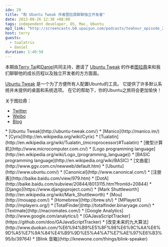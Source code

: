 ```yaml
---
idx: 29
title: "和 Ubuntu Tweak 作者图拉鼎聊聊独立开发者"
date: 2013-08-26 12:30 +08:00
tags: independent developer, OS, Mac, Ubuntu
mp3_link: "http://screencasts.b0.upaiyun.com/podcasts/teahour_episode_29.m4a"
host: terry
guests:
  - tualatrix
  - daniel
duration: 1:40:50
---
```


本期由[Terry Tai](http://terrytai.com)和[Daniel](https://twitter.com/lgn21st)共同主持，邀请了 [Ubuntu Tweak](http://ubuntu-tweak.com/) 的作者[图拉鼎](http://imtx.me/)来和我们聊聊他的成长历程以及独立开发者的方方面面。

[Ubuntu Tweak](http://ubuntu-tweak.com/) 是一个为了方便所有人配置Ubuntu的工具。 它提供了许多默认系统并未提供的桌面和系统选项。 在它的帮助下，你的Ubuntu之旅将会更加愉快！

关于图拉鼎：

* [Twitter](https://twitter.com/tualatrix)
* [Weibo](http://weibo.com/tualatrix)
* [Blog](http://imtx.me/)


<section class="notes" markdown="1">
* [Ubuntu Tweak](http://ubuntu-tweak.com/)
* [Manico](http://manico.im/)
* [Cyrix](http://en.wikipedia.org/wiki/Cyrix)
* [Tualatin](http://en.wikipedia.org/wiki/Tualatin_(microprocessor)#Tualatin)
* [微型计算机](http://www.microcomputer.com.cn/)
* [Logo programming language](http://en.wikipedia.org/wiki/Logo_(programming_language))
* [BASIC programming language](http://en.wikipedia.org/wiki/BASIC)
* [文曲星](http://www.ggv.com.cn/newweb/default.htm)
* [Ubuntu](http://www.ubuntu.com/)
* [Canonical](http://www.canonical.com/)
* [注册表](http://baike.baidu.com/view/979.htm)
* [DotA](http://baike.baidu.com/subview/20844/8013115.htm?fromId=20844)
* [Django](https://www.djangoproject.com/)
* [Mark Shuttleworth](http://en.wikipedia.org/wiki/Mark_Shuttleworth)
* [Mou](http://mouapp.com/)
* [Homebrew](http://brew.sh/)
* [MPlayerX](http://mplayerx.org/)
* [TotalFinder](http://totalfinder.binaryage.com/)
* [Textmate](http://macromates.com/)
* [Google Analytics](http://www.google.com/analytics/)
* [GAJavaScriptTracker](https://github.com/doo/GAJavaScriptTracker)
* [改变未来的九大算法](http://www.duokan.com/%E6%94%B9%E5%8F%98%E6%9C%AA%E6%9D%A5%E7%9A%84%E4%B9%9D%E5%A4%A7%E7%AE%97%E6%B3%95/b/39764)
* [Blink 音箱](http://knewone.com/things/blink-speaker)
</section>
